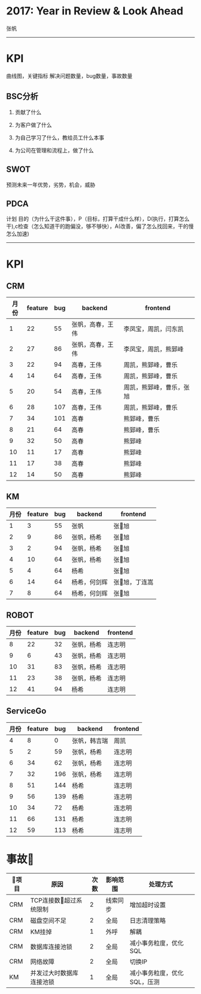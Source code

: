 # 2017: Year in Review & Look Ahead

张帆

---

# KPI

曲线图，关键指标
解决问题数量，bug数量，事故数量

## BSC分析

1. 贡献了什么

2. 为客户做了什么

3. 为自己学习了什么，教给员工什么本事

4. 为公司在管理和流程上，做了什么

## SWOT

预测未来一年优势，劣势，机会，威胁

## PDCA

计划 目的（为什么干这件事），P（目标，打算干成什么样），D(执行，打算怎么干),c检查（怎么知道干的跑偏没，够不够快），A(改善，偏了怎么找回来，干的慢怎么加速)

---

# KPI

## CRM

|月份|feature|bug|backend|frontend|
|-|-|-|-|-|
|1|22|55|张帆，高春，王伟|李凤宝，周凯，闫东凯|
|2|27|86|张帆，高春，王伟|李凤宝，周凯，熊郅峰|
|3|22|94|高春，王伟|周凯，熊郅峰，曹乐|
|4|14|64|高春，王伟|周凯，熊郅峰，曹乐|
|5|20|54|高春，王伟|周凯，熊郅峰，曹乐，张旭|
|6|28|107|高春，王伟|周凯，熊郅峰，曹乐|
|7|34|101|高春|熊郅峰，曹乐|
|8|21|64|高春|熊郅峰，曹乐|
|9|32|50|高春|熊郅峰|
|10|11|17|高春|熊郅峰|
|11|17|38|高春|熊郅峰|
|12|14|50|高春|熊郅峰|

## KM

|月份|feature|bug|backend|frontend|
|-|-|-|-|-|
|1|3|55|张帆|张旭|
|2|9|86|张帆，杨希|张旭|
|3|2|94|张帆，杨希|张旭|
|4|10|64|张帆，杨希|张旭|
|5|4|64|杨希|张旭|
|6|14|64|杨希，何剑辉|张旭，丁连嵩|
|7|8|64|杨希，何剑辉|张旭|

## ROBOT

|月份|feature|bug|backend|frontend|
|-|-|-|-|-|
|8|22|32|张帆，杨希|连志明|
|9|6|43|张帆，杨希|连志明|
|10|31|83|张帆，杨希|连志明|
|11|23|38|张帆，杨希|连志明|
|12|41|94|杨希|连志明|

## ServiceGo

|月份|feature|bug|backend|frontend|
|-|-|-|-|-|
|4|8|0|张帆，韩吉瑞|周凯|
|5|2|59|张帆，杨希|连志明|
|6|34|62|张帆，杨希|连志明|
|7|32|196|张帆，杨希|连志明|
|8|51|144|杨希|连志明|
|9|56|139|杨希|连志明|
|10|34|72|杨希|连志明|
|11|66|131|杨希|连志明|
|12|59|113|杨希|连志明|

# 事故

|项目|原因|次数|影响范围|处理方式|
|-|-|-|-|-|
|CRM|TCP连接数超过系统限制|2|线索同步|增加超时设置|
|CRM|磁盘空间不足|2|全局|日志清理策略|
|CRM|KM挂掉|1|外呼|解耦|
|CRM|数据库连接池锁|2|全局|减小事务粒度，优化SQL|
|CRM|网络故障|2|全局|切换IP|
|KM|并发过大时数据库连接池锁|1|全局|减小事务粒度，优化SQL，压测|